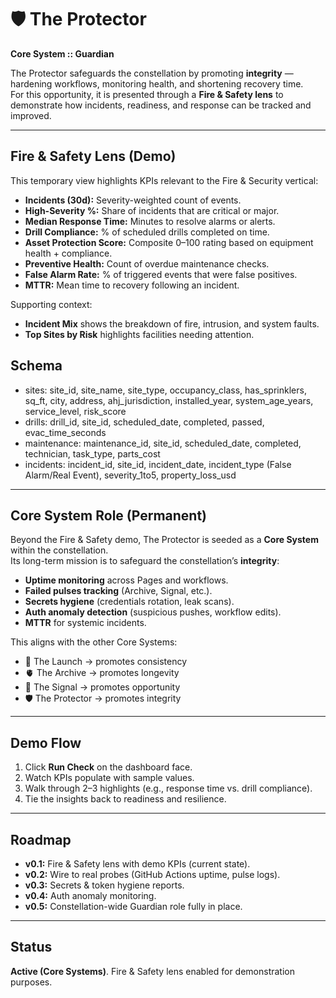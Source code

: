 # 🛡️ The Protector  
**Core System :: Guardian**

The Protector safeguards the constellation by promoting **integrity** — hardening workflows, monitoring health, and shortening recovery time.  
For this opportunity, it is presented through a **Fire & Safety lens** to demonstrate how incidents, readiness, and response can be tracked and improved.

---

## Fire & Safety Lens (Demo)

This temporary view highlights KPIs relevant to the Fire & Security vertical:

- **Incidents (30d):** Severity-weighted count of events.  
- **High-Severity %:** Share of incidents that are critical or major.  
- **Median Response Time:** Minutes to resolve alarms or alerts.  
- **Drill Compliance:** % of scheduled drills completed on time.  
- **Asset Protection Score:** Composite 0–100 rating based on equipment health + compliance.  
- **Preventive Health:** Count of overdue maintenance checks.  
- **False Alarm Rate:** % of triggered events that were false positives.  
- **MTTR:** Mean time to recovery following an incident.  

Supporting context:  
- **Incident Mix** shows the breakdown of fire, intrusion, and system faults.  
- **Top Sites by Risk** highlights facilities needing attention.

## Schema
- sites: site_id, site_name, site_type, occupancy_class, has_sprinklers, sq_ft, city, address, ahj_jurisdiction, installed_year, system_age_years, service_level, risk_score
- drills: drill_id, site_id, scheduled_date, completed, passed, evac_time_seconds
- maintenance: maintenance_id, site_id, scheduled_date, completed, technician, task_type, parts_cost
- incidents: incident_id, site_id, incident_date, incident_type (False Alarm/Real Event), severity_1to5, property_loss_usd

---

## Core System Role (Permanent)

Beyond the Fire & Safety demo, The Protector is seeded as a **Core System** within the constellation.  
Its long-term mission is to safeguard the constellation’s **integrity**:

- **Uptime monitoring** across Pages and workflows.  
- **Failed pulses tracking** (Archive, Signal, etc.).  
- **Secrets hygiene** (credentials rotation, leak scans).  
- **Auth anomaly detection** (suspicious pushes, workflow edits).  
- **MTTR** for systemic incidents.

This aligns with the other Core Systems:  
- 🚀 The Launch → promotes consistency  
- 🫀 The Archive → promotes longevity  
- 📡 The Signal → promotes opportunity  
- 🛡️ The Protector → promotes integrity

---

## Demo Flow

1. Click **Run Check** on the dashboard face.  
2. Watch KPIs populate with sample values.  
3. Walk through 2–3 highlights (e.g., response time vs. drill compliance).  
4. Tie the insights back to readiness and resilience.  

---

## Roadmap

- **v0.1:** Fire & Safety lens with demo KPIs (current state).  
- **v0.2:** Wire to real probes (GitHub Actions uptime, pulse logs).  
- **v0.3:** Secrets & token hygiene reports.  
- **v0.4:** Auth anomaly monitoring.  
- **v0.5:** Constellation-wide Guardian role fully in place.

---

## Status

**Active (Core Systems)**. Fire & Safety lens enabled for demonstration purposes.
